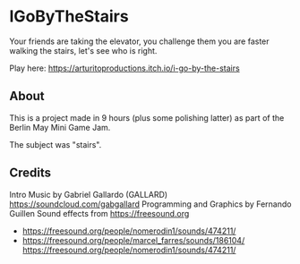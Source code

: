 # IGoByTheStairs

Your friends are taking the elevator, you challenge them you are faster walking the stairs, let's see who is right.

Play here: https://arturitoproductions.itch.io/i-go-by-the-stairs

## About

This is a project made in 9 hours (plus some polishing latter) as part of the Berlin May Mini Game Jam.

The subject was "stairs".

## Credits

Intro Music by Gabriel Gallardo (GALLARD) https://soundcloud.com/gabgallard
Programming and Graphics by Fernando Guillen
Sound effects from https://freesound.org
- https://freesound.org/people/nomerodin1/sounds/474211/
- https://freesound.org/people/marcel_farres/sounds/186104/
https://freesound.org/people/nomerodin1/sounds/474211/


